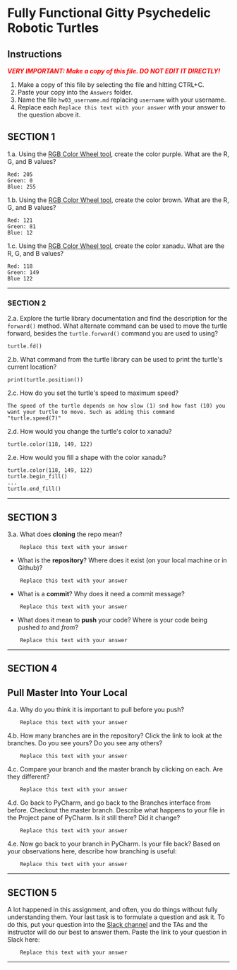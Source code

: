 # Fully Functional Gitty Psychedelic Robotic Turtles

## Instructions

**_<span style="color:red">
VERY IMPORTANT: Make a copy of this file. DO NOT EDIT IT DIRECTLY!
</span>_**

1. Make a copy of this file by selecting the file and hitting CTRL+C.
2. Paste your copy into the `Answers` folder.
3. Name the file `hw03_username.md` replacing `username` with your username.
4. Replace each `Replace this text with your answer` with your answer to the question above it.

## SECTION 1

1.a. Using the [RGB Color Wheel tool](https://colorspire.com/rgb-color-wheel/), create the color purple.
What are the R, G, and B values?

```
Red: 205
Green: 0
Blue: 255
```

1.b. Using the [RGB Color Wheel tool](https://colorspire.com/rgb-color-wheel/), create the color brown.
What are the R, G, and B values?

```
Red: 121
Green: 81
Blue: 12
```

1.c. Using the [RGB Color Wheel tool](https://colorspire.com/rgb-color-wheel/), create the color xanadu.
What are the R, G, and B values?

```
Red: 118
Green: 149
Blue 122
```

---

### SECTION 2

2.a. Explore the turtle library documentation and find the description for the
`forward()` method. What alternate command can be used to move the turtle forward,
besides the `turtle.forward()` command you are used to using?

```
turtle.fd()
```

2.b. What command from the turtle library can be used to print the turtle's current
location?

```
print(turtle.position())
```

2.c. How do you set the turtle's speed to maximum speed?

```
The speed of the turtle depends on how slow (1) snd how fast (10) you want your turtle to move. Such as adding this command "turtle.speed(7)"
```

2.d. How would you change the turtle's color to xanadu?

```
turtle.color(118, 149, 122)
```

2.e. How would you fill a shape with the color xanadu?

```
turtle.color(118, 149, 122)
turtle.begin_fill()
...
turtle.end_fill()
```

---

## SECTION 3

3.a. What does **cloning** the repo mean?

```
    Replace this text with your answer
```

- What is the **repository**? Where does it exist (on your local machine or in Github)?

```
    Replace this text with your answer
```

- What is a **commit**? Why does it need a commit message?

```
    Replace this text with your answer
```

- What does it mean to **push** your code? Where is your code being pushed _to_ and _from_?

```
    Replace this text with your answer
```

---

## SECTION 4

## Pull Master Into Your Local

4.a. Why do you think it is important to pull before you push?

```
    Replace this text with your answer
```

4.b. How many branches are in the repository?
Click the link to look at the branches. Do you see yours? Do you see any others?

```
    Replace this text with your answer
```

4.c. Compare your branch and the master branch by clicking on each. Are they different?

```
    Replace this text with your answer
```

4.d. Go back to PyCharm, and go back to the Branches interface from before. Checkout the
master branch.
Describe what happens to your file in the Project pane of PyCharm. Is it still
there? Did it change?

```
    Replace this text with your answer
```

4.e. Now go back to your branch in PyCharm. Is your file back? Based on your observations
here, describe how branching is useful:

```
    Replace this text with your answer
```

---

## SECTION 5

A lot happened in this assignment, and often, you do things without fully understanding them. Your last task is to
formulate a question and ask it. To do this, put your question into
the [Slack channel](https://bereacs.slack.com/archives/C3QACGH8R) and the TAs and the
instructor will do our best to answer them. Paste the link to your question in Slack here:

```
    Replace this text with your answer
```

---
